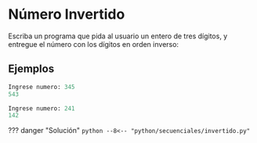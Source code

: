 # Número Invertido

Escriba un programa que pida al usuario un entero de tres dígitos, y entregue el número con los dígitos en orden inverso:

## Ejemplos

```python
Ingrese numero: 345
543
```

```python
Ingrese numero: 241
142
```

??? danger "Solución"
    ```python
    --8<-- "python/secuenciales/invertido.py"
    ```
    